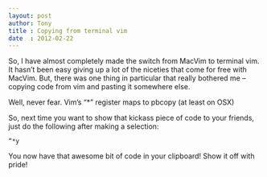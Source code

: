 ```yaml
---
layout: post
author: Tony
title : Copying from terminal vim
date  : 2012-02-22
---
```


So, I have almost completely made the switch from MacVim to terminal vim. It hasn’t been easy giving up a lot of the niceties that come for free with MacVim. But, there was one thing in particular that really bothered me – copying code from vim and pasting it somewhere else.

Well, never fear. Vim’s “*” register maps to pbcopy (at least on OSX)

So, next time you want to show that kickass piece of code to your friends, just do the following after making a selection:

```
“*y
```

You now have that awesome bit of code in your clipboard! Show it off with pride!
